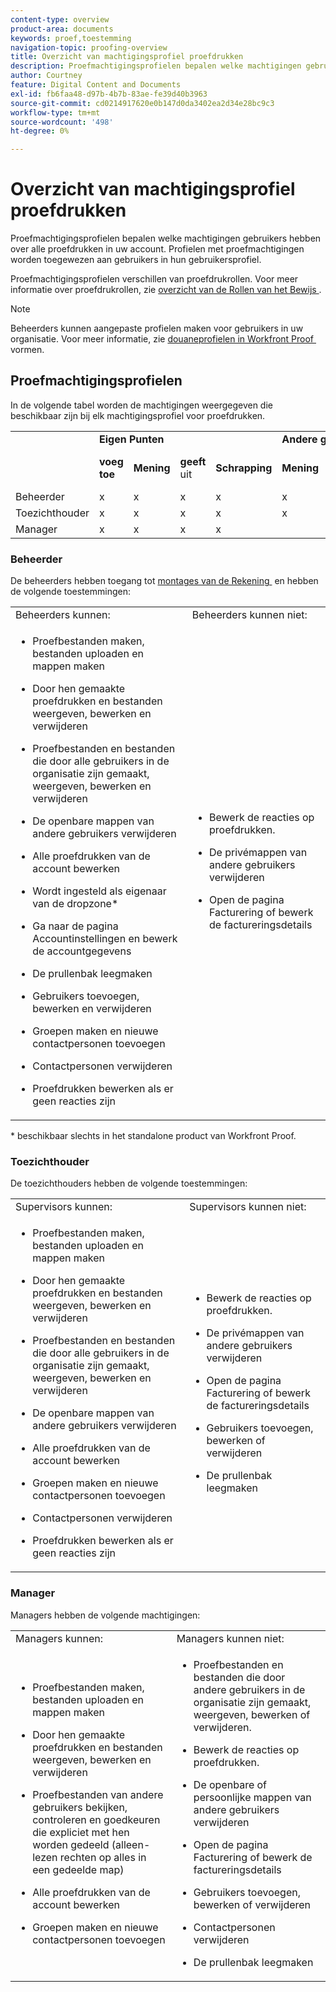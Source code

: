 ```yaml
---
content-type: overview
product-area: documents
keywords: proef,toestemming
navigation-topic: proofing-overview
title: Overzicht van machtigingsprofiel proefdrukken
description: Proefmachtigingsprofielen bepalen welke machtigingen gebruikers hebben over alle proefdrukken in uw account. Profielen met proefmachtigingen worden toegewezen aan gebruikers in hun gebruikersprofiel. Proefmachtigingsprofielen verschillen van proefdrukrollen.
author: Courtney
feature: Digital Content and Documents
exl-id: fb6faa48-d97b-4b7b-83ae-fe39d40b3963
source-git-commit: cd0214917620e0b147d0da3402ea2d34e28bc9c3
workflow-type: tm+mt
source-wordcount: '498'
ht-degree: 0%

---
```


# Overzicht van machtigingsprofiel proefdrukken

<!--Audited: 12/2023-->

Proefmachtigingsprofielen bepalen welke machtigingen gebruikers hebben over alle proefdrukken in uw account. Profielen met proefmachtigingen worden toegewezen aan gebruikers in hun gebruikersprofiel.

Proefmachtigingsprofielen verschillen van proefdrukrollen. Voor meer informatie over proefdrukrollen, zie [&#x200B; overzicht van de Rollen van het Bewijs &#x200B;](../../../review-and-approve-work/proofing/proofing-overview/proof-roles.md).

>[!NOTE]
>
>Beheerders kunnen aangepaste profielen maken voor gebruikers in uw organisatie. Voor meer informatie, zie [&#x200B; douaneprofielen in Workfront Proof &#x200B;](../../../workfront-proof/wp-acct-admin/account-settings/configure-custom-profiles.md) vormen.

<!--
<p data-mc-conditions="QuicksilverOrClassic.Draft mode">Consider the following about roles and permissions:</p>
-->

<!--
<ul data-mc-conditions="QuicksilverOrClassic.Draft mode">
<li> <p>Assigned profile permissions relate only to the users and items in your own account. The exception is in the case of Satellite accounts, where the Administrator and Billing Administrator for the main (hub) accounts can access and manage the account settings and billing of those accounts from the hub account level.</p> </li>
<li> <p>Billing Administrators and Administrators can delete users. This can only be done in Account settings.</p> </li>
<li>When Billing Administrators and Administrators view proofs that are owned by other users in their account, they view them with the role of a Reviewer.</li>
<li>Using the Read Only role, Billing Administrators and Administrators can access proofs in folders shared with them or in folders created by them. </li>
</ul>
-->

## Proefmachtigingsprofielen

In de volgende tabel worden de machtigingen weergegeven die beschikbaar zijn bij elk machtigingsprofiel voor proefdrukken.

<table style="table-layout:auto">
  <tr>
   <td colspan="1" ><strong></strong>
   </td>
   <td colspan="4" ><strong> Eigen Punten </strong>
   </td>
   <td colspan="3" ><strong> Andere gebruikers' punten </strong>
   </td>
   <td><strong> Admin </strong>
   </td>
  </tr>
  <tr>
   <td>
   </td>
   <td><strong> voeg toe </strong>
   </td>
   <td><strong> Mening </strong>
   </td>
   <td><strong> geeft </strong> uit
   </td>
   <td><strong> Schrapping </strong>
   </td>
   <td><strong> Mening </strong>
   </td>
   <td><strong> geeft </strong> uit
   </td>
   <td><strong> Schrapping </strong>
   </td>
   <td><strong> geef uit en schrap </strong>
   </td>
  </tr>
  <tr>
   <td>Beheerder
   </td>
   <td>x
   </td>
   <td>x
   </td>
   <td>x
   </td>
   <td>x
   </td>
   <td>x
   </td>
   <td>x
   </td>
   <td>x
   </td>
   <td>x
   </td>
  </tr>
  <tr>
   <td>Toezichthouder
   </td>
   <td>x
   </td>
   <td>x
   </td>
   <td>x
   </td>
   <td>x
   </td>
   <td>x
   </td>
   <td>x
   </td>
   <td>x
   </td>
   <td>
   </td>
  </tr>
  <tr>
   <td>Manager
   </td>
   <td>x
   </td>
   <td>x
   </td>
   <td>x
   </td>
   <td>x
   </td>
   <td>
   </td>
   <td>
   </td>
   <td>
   </td>
   <td>
   </td>
  </tr>
</table>

### Beheerder

De beheerders hebben toegang tot [&#x200B; montages van de Rekening &#x200B;](https://support.workfront.com/hc/en-us/sections/115000912147-Account-Settings) en hebben de volgende toestemmingen:

<table style="table-layout:auto"> 
 <col> 
 <col> 
 <tbody> 
  <tr> 
   <td>Beheerders kunnen:</td> 
   <td>Beheerders kunnen niet:</td> 
  </tr> 
  <tr> 
   <td> 
    <ul> 
     <li> <p>Proefbestanden maken, bestanden uploaden en mappen maken</p> </li> 
     <li> <p>Door hen gemaakte proefdrukken en bestanden weergeven, bewerken en verwijderen</p> </li> 
     <li> <p>Proefbestanden en bestanden die door alle gebruikers in de organisatie zijn gemaakt, weergeven, bewerken en verwijderen</p> </li> 
     <li> <p>De openbare mappen van andere gebruikers verwijderen</p> </li> 
     <li> <p>Alle proefdrukken van de account bewerken</p> </li> 
     <li> <p>Wordt ingesteld als eigenaar van de dropzone*</p> </li> 
     <li> <p>Ga naar de pagina Accountinstellingen en bewerk de accountgegevens</p> </li> 
     <li> <p>De prullenbak leegmaken</p> </li> 
     <li> <p>Gebruikers toevoegen, bewerken en verwijderen</p> </li> 
     <li> <p>Groepen maken en nieuwe contactpersonen toevoegen</p> </li> 
     <li> <p>Contactpersonen verwijderen</p> </li> 
     <li> <p>Proefdrukken bewerken als er geen reacties zijn</p> </li> 
    </ul> </td> 
   <td> 
    <ul> 
     <li> <p>Bewerk de reacties op proefdrukken.</p> </li> 
     <li> <p>De privémappen van andere gebruikers verwijderen</p> </li> 
     <li> <p>Open de pagina Facturering of bewerk de factureringsdetails</p> </li> 
    </ul> </td> 
  </tr> 
 </tbody> 
</table>

&#42; beschikbaar slechts in het standalone product van Workfront Proof.

### Toezichthouder

De toezichthouders hebben de volgende toestemmingen:

<table style="table-layout:auto"> 
 <col> 
 <col> 
 <tbody> 
  <tr> 
   <td>Supervisors kunnen:</td> 
   <td>Supervisors kunnen niet:</td> 
  </tr> 
  <tr> 
   <td> 
    <ul> 
     <li> <p>Proefbestanden maken, bestanden uploaden en mappen maken</p> </li> 
     <li> <p>Door hen gemaakte proefdrukken en bestanden weergeven, bewerken en verwijderen</p> </li> 
     <li> <p>Proefbestanden en bestanden die door alle gebruikers in de organisatie zijn gemaakt, weergeven, bewerken en verwijderen</p> </li> 
     <li> <p>De openbare mappen van andere gebruikers verwijderen</p> </li> 
     <li> <p>Alle proefdrukken van de account bewerken</p> </li> 
     <li> <p>Groepen maken en nieuwe contactpersonen toevoegen</p> </li> 
     <li> <p>Contactpersonen verwijderen</p> </li> 
     <li> <p>Proefdrukken bewerken als er geen reacties zijn</p> </li> 
    </ul> </td> 
   <td> 
    <ul> 
     <li> <p>Bewerk de reacties op proefdrukken.</p> </li> 
     <li> <p>De privémappen van andere gebruikers verwijderen</p> </li> 
     <li> <p>Open de pagina Facturering of bewerk de factureringsdetails</p> </li> 
     <li> <p>Gebruikers toevoegen, bewerken of verwijderen</p> </li> 
     <li> <p>De prullenbak leegmaken</p> </li> 
    </ul> </td> 
  </tr> 
 </tbody> 
</table>

### Manager

Managers hebben de volgende machtigingen:

<table style="table-layout:auto"> 
 <col> 
 <col> 
 <tbody> 
  <tr> 
   <td>Managers kunnen:</td> 
   <td>Managers kunnen niet:</td> 
  </tr> 
  <tr> 
   <td> 
    <ul> 
     <li> <p>Proefbestanden maken, bestanden uploaden en mappen maken</p> </li> 
     <li> <p>Door hen gemaakte proefdrukken en bestanden weergeven, bewerken en verwijderen</p> </li> 
     <li> <p>Proefbestanden van andere gebruikers bekijken, controleren en goedkeuren die expliciet met hen worden gedeeld (alleen-lezen rechten op alles in een gedeelde map)</p> </li> 
     <li> <p>Alle proefdrukken van de account bewerken</p> </li> 
     <li> <p>Groepen maken en nieuwe contactpersonen toevoegen</p> </li> 
    </ul> </td> 
   <td> 
    <ul> 
     <li> <p>Proefbestanden en bestanden die door andere gebruikers in de organisatie zijn gemaakt, weergeven, bewerken of verwijderen. </p> </li><li><p>Bewerk de reacties op proefdrukken.</p> </li> 
     <li> <p>De openbare of persoonlijke mappen van andere gebruikers verwijderen</p> </li> 
     <li> <p>Open de pagina Facturering of bewerk de factureringsdetails</p> </li> 
     <li> <p>Gebruikers toevoegen, bewerken of verwijderen</p> </li> 
     <li> <p> Contactpersonen verwijderen</p> </li> 
     <li> <p>De prullenbak leegmaken</p> </li> 
    </ul> </td> 
  </tr> 
 </tbody> 
</table>

<!--
<h3 data-mc-conditions="QuicksilverOrClassic.Draft mode">Observer</h3>
-->

<!--
<p data-mc-conditions="QuicksilverOrClassic.Draft mode">Observers have the following permissions:</p>
-->

<!--
<p data-mc-conditions="QuicksilverOrClassic.Draft mode"> <img src="assets/cleaner2.png">Can see, review, and approve proofs of other users that are explicitly shared with them (Read-only rights to everything in a shared folder). For more information, see <a href="../../../workfront-proof/wp-work-proofsfiles/share-proofs-and-files/manage-proof-roles.md" class="MCXref xref">Manage Proof Roles in Workfront Proof</a>.</p>
-->

<!--
<p data-mc-conditions="QuicksilverOrClassic.Draft mode"> <img src="assets/cleaner2.png">Can view files that are explicitly shared with them. </p>
-->

<!--
<p data-mc-conditions="QuicksilverOrClassic.Draft mode"> <img src="assets/no2.png">Cannot create proofs, upload files, and create folders. For more information, see <a href="../../../workfront-proof/wp-work-proofsfiles/create-proofs-and-files/upload-files-web-content.md" class="MCXref xref">Upload Files and Web Content to Workfront Proof</a>.</p>
-->

<!--
<p data-mc-conditions="QuicksilverOrClassic.Draft mode"> <img src="assets/no2.png">Cannot view, edit, or delete proofs and files created by other users in the organization.</p>
-->

<!--
<p data-mc-conditions="QuicksilverOrClassic.Draft mode"> <img src="assets/no2.png">Cannot edit proofs or replies.</p>
-->

<!--
<p data-mc-conditions="QuicksilverOrClassic.Draft mode"> <img src="assets/no2.png">Cannot delete any items created in the organization.</p>
-->

<!--
<p data-mc-conditions="QuicksilverOrClassic.Draft mode"> <img src="assets/no2.png">Cannot access the Billing page or Account settings. For more information, see <a href="../../../workfront-proof/wp-billingsettings/manage-your-billing/wp-billing-page.md" class="MCXref xref">The Workfront Proof Billing Page</a> and <a href="../../../workfront-proof/wp-acct-admin/account-settings/account-settings.md" class="MCXref xref">Account settings in Workfront Proof</a>.</p>
-->

<!--
<p data-mc-conditions="QuicksilverOrClassic.Draft mode"> <img src="assets/no2.png">Cannot be set as the Dropzone owner. For more information, see <a href="../../../workfront-proof/wp-acct-admin/account-settings/configure-dropzone-in-wp.md" class="MCXref xref">Configure the dropzone in Workfront Proof</a>.</p>
-->

<!--
<p data-mc-conditions="QuicksilverOrClassic.Draft mode"> <img src="assets/no2.png">Cannot empty the trash. For more information, see <a href="../../../workfront-proof/wp-work-proofsfiles/manage-your-work/restore-and-empty-trash.md" class="MCXref xref">Restore and Empty the Trash in Workfront Proof</a>.</p>
-->

<!--
<p data-mc-conditions="QuicksilverOrClassic.Draft mode"> <img src="assets/no2.png">Cannot add, edit, or delete users. </p>
-->

<!--
<p data-mc-conditions="QuicksilverOrClassic.Draft mode"> <img src="assets/no2.png">Cannot create groups or add new contacts. </p>
-->

<!--
<p data-mc-conditions="QuicksilverOrClassic.Draft mode"> <img src="assets/no2.png">Cannot delete contacts. </p>
-->


<!--
<p data-mc-conditions="QuicksilverOrClassic.Draft mode">Menus and functions available to Observers are limited. </p>>
-->

<!--
<li data-mc-conditions="QuicksilverOrClassic.Draft mode">Observers do not see the Header menu or the green New menu in their Dashboard</li>>
-->

<!--
<li data-mc-conditions="QuicksilverOrClassic.Draft mode">Observers do not see the following links in their Settings: Account settings, Billing </li>>
-->

<!--
<h3 data-mc-conditions="QuicksilverOrClassic.Draft mode">Guest</h3>
-->

<!--
<p data-mc-conditions="QuicksilverOrClassic.Draft mode">The Guest profile is used to give access to proofs for reviewers who do not have their own Workfront Proof account. Guests can access proofs shared with them directly via their personal email notifications.</p>
-->

<!--
<p data-mc-conditions="QuicksilverOrClassic.Draft mode"> <img src="assets/cleaner2.png">Can view, review, and approve proofs that are explicitly shared with them.</p>
-->

<!--
<p data-mc-conditions="QuicksilverOrClassic.Draft mode"> <img src="assets/cleaner2.png">Can view files that are explicitly shared with them.</p>
-->

<!--
<p data-mc-conditions="QuicksilverOrClassic.Draft mode"> <img src="assets/no2.png">Cannot access the Dashboard.</p>
-->

<!--
<p data-mc-conditions="QuicksilverOrClassic.Draft mode"> <img src="assets/no2.png">Cannot have folders shared with them. For more information, see <a href="../../../workfront-proof/wp-work-proofsfiles/organize-your-work/manage-folders.md" class="MCXref xref">Manage Folders in Workfront Proof</a>.</p>
-->

<!--
<p data-mc-conditions="QuicksilverOrClassic.Draft mode"> <img src="assets/no2.png">Cannot be added as Authors or Moderators to the proofs. For more information, see <a href="../../../workfront-proof/wp-work-proofsfiles/share-proofs-and-files/manage-proof-roles.md" class="MCXref xref">Manage Proof Roles in Workfront Proof</a>.</p>
-->

<!--
<note type="note">
 Guests are not Workfront Proof users, so they cannot see all the proofs shared with them in their own Dashboard.
</note>
-->
